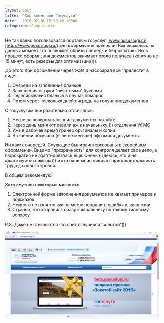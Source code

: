 ```yaml
---
layout: post
title:  "Ход конем или Госуслуги"
date:   2016-02-28 15:20:00 +0300
categories: Complicated
---
```


Не так давно попользовался порталом госуслуг [www.gosuslugi.ru](http://www.gosuslugi.ru/) для оформления прописки. Как оказалось на данный момент это позволяет обойти очереди и бюрократию. Весь процесс оформления документов занимает около получаса (конечно не 15 минут, есть резервы для оптимизации))).

До этого при оформлении через ЖЭК я насобирал все "прелести" в виде:

1. Очереди на заполнение бланков
2. Заполнения от руки "печатными" буквами
3. Переписывания бланков в случае помарок
4. Потом через несколько дней очередь на получение документов

С госуслугим все разительно отличалось:

1. Неспеша вечером заполнил документы на сайте
2. Через день меня отправили аж к начальнику (!) отделения УФМС 
3. Уже в рабочее время принес оригиналы и копии
4. В течении получаса (если не меньше) оформили документы

Ни каких очередей. Служащие были заинтересованы в скорейшем оформлении. Видимо "прозрачность" для контроля делает свое дело, а бюрократия не адаптировалась еще. Очень надеюсь, что и не адаптируется никогда))) и эти начинания повысят производительность труда до нового уровня.

В общем рекомендую!

Хотя смутили некоторые моменты:

1. Электронной форме заполнения документов не хватает примеров и подсказок
2. Немного не понятно как на месте поправить ошибки в заявлении
3. Странно, что отправили сразу к начальнику по такому типовому вопросу

P.S. Даже не стесняются что сайт получился "золотой")))

![Золотой сайт](/files/gosuslugi/gold.jpg "Золотой сайт")